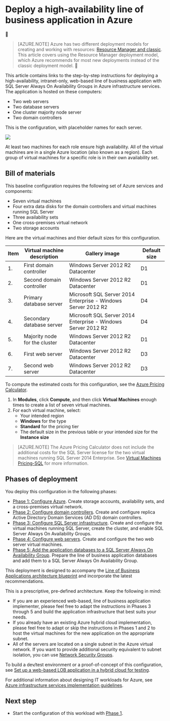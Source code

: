 <properties 
	pageTitle="Deploy a line of business application | Azure" 
	description="Deploy a web-based, highly-available, line of business application with SQL Server Always On Availability Groups in Azure in five phases." 
	documentationCenter=""
	services="virtual-machines-windows" 
	authors="JoeDavies-MSFT" 
	manager="timlt" 
	editor=""
	tags="azure-resource-manager"/>

<tags
	ms.service="virtual-machines-windows"
	ms.date="05/08/2016"
	wacn.date=""/>

# Deploy a high-availability line of business application in Azure


> [AZURE.NOTE] Azure has two different deployment models for creating and working with resources:  [Resource Manager and classic](/documentation/articles/resource-manager-deployment-model/).  This article covers using the Resource Manager deployment model, which Azure recommends for most new deployments instead of the classic deployment model.


This article contains links to the step-by-step instructions for deploying a high-availability, intranet-only, web-based line of business application with SQL Server Always On Availability Groups in Azure infrastructure services. The application is hosted on these computers:

- Two web servers
- Two database servers
- One cluster majority node server
- Two domain controllers

This is the configuration, with placeholder names for each server.

![](./media/virtual-machines-windows-lob-overview/workload-lobapp-phase4.png) 
 
At least two machines for each role ensure high availability. All of the virtual machines are in a single Azure location (also known as a region). Each group of virtual machines for a specific role is in their own availability set. 

## Bill of materials

This baseline configuration requires the following set of Azure services and components:

- Seven virtual machines
- Four extra data disks for the domain controllers and virtual machines running SQL Server
- Three availability sets
- One cross-premises virtual network
- Two storage accounts

Here are the virtual machines and thier default sizes for this configuration.

Item | Virtual machine description | Gallery image | Default size 
--- | --- | --- | --- 
1. | First domain controller | Windows Server 2012 R2 Datacenter | D1
2. | Second domain controller | Windows Server 2012 R2 Datacenter | D1
3. | Primary database server | Microsoft SQL Server 2014 Enterprise - Windows Server 2012 R2 | D4
4. | Secondary database server | Microsoft SQL Server 2014 Enterprise - Windows Server 2012 R2 | D4
5. | Majority node for the cluster | Windows Server 2012 R2 Datacenter | D1
6. | First web server | Windows Server 2012 R2 Datacenter | D3
7. | Second web server | Windows Server 2012 R2 Datacenter | D3

To compute the estimated costs for this configuration, see the [Azure Pricing Calculator](https://azure.microsoft.com/pricing/calculator/). 

1. In **Modules**, click **Compute**, and then click **Virtual Machines** enough times to create a list of seven virtual machines.
2. For each virtual machine, select:
	- Your intended region
	- **Windows** for the type
	- **Standard** for the pricing tier
	- The default size in the previous table or your intended size for the **Instance size**

> [AZURE.NOTE] The Azure Pricing Calculator does not include the additional costs for the SQL Server license for the two virtual machines running SQL Server 2014 Enterprise. See [Virtual Machines Pricing-SQL](/home/features/virtual-machines/pricing/) for more information.

## Phases of deployment

You deploy this configuration in the following phases:

- [Phase 1: Configure Azure](/documentation/articles/virtual-machines-windows-ps-lob-ph1/). Create storage accounts, availability sets, and a cross-premises virtual network.
- [Phase 2: Configure domain controllers](/documentation/articles/virtual-machines-windows-ps-lob-ph2/). Create and configure replica Active Directory Domain Services (AD DS) domain controllers.
- [Phase 3: Configure SQL Server infrastructure](/documentation/articles/virtual-machines-windows-ps-lob-ph3/). Create and configure the virtual machines running SQL Server, create the cluster, and enable SQL Server Always On Availability Groups.
- [Phase 4: Configure web servers](/documentation/articles/virtual-machines-windows-ps-lob-ph4/). Create and configure the two web server virtual machines.
- [Phase 5: Add the application databases to a SQL Server Always On Availability Group](/documentation/articles/virtual-machines-windows-ps-lob-ph5/). Prepare the line of business application databases and add them to a SQL Server Always On Availability Group.

This deployment is designed to accompany the [Line of Business Applications architecture blueprint](http://msdn.microsoft.com/dn630664) and incorporate the latest recommendations.

This is a prescriptive, pre-defined architecture. Keep the following in mind:

- If you are an experienced web-based, line of business application implementer, please feel free to adapt the instructions in Phases 3 through 5 and build the application infrastructure that best suits your needs. 
- If you already have an existing Azure hybrid cloud implementation, please feel free to adapt or skip the instructions in Phases 1 and 2 to host the virtual machines for the new application on the appropriate subnet.
- All of the servers are located on a single subnet in the Azure virtual network. If you want to provide additional security equivalent to subnet isolation, you can use [Network Security Groups](/documentation/articles/virtual-networks-nsg/).

To build a dev/test environment or a proof-of-concept of this configuration, see [Set up a web-based LOB application in a hybrid cloud for testing](/documentation/articles/virtual-machines-windows-ps-hybrid-cloud-test-env-lob/).

For additional information about designing IT workloads for Azure, see [Azure infrastructure services implementation guidelines](/documentation/articles/virtual-machines-linux-infrastructure-service-guidelines/).

## Next step

- Start the configuration of this workload with [Phase 1](/documentation/articles/virtual-machines-windows-ps-lob-ph1/).

